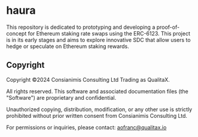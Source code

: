 # haura

This repository is dedicated to prototyping and developing a proof-of-concept for Ethereum staking rate swaps using the ERC-6123. 
This project is in its early stages and aims to explore innovative SDC that allow users to hedge or speculate on Ethereum staking rewards.

## Copyright

Copyright ©2024 Consianimis Consulting Ltd Trading as QualitaX.

All rights reserved. This software and associated documentation files (the "Software") are proprietary and confidential.

Unauthorized copying, distribution, modification, or any other use is strictly prohibited without prior written consent from Consianimis Consulting Ltd.

For permissions or inquiries, please contact: aofranc@qualitax.io
